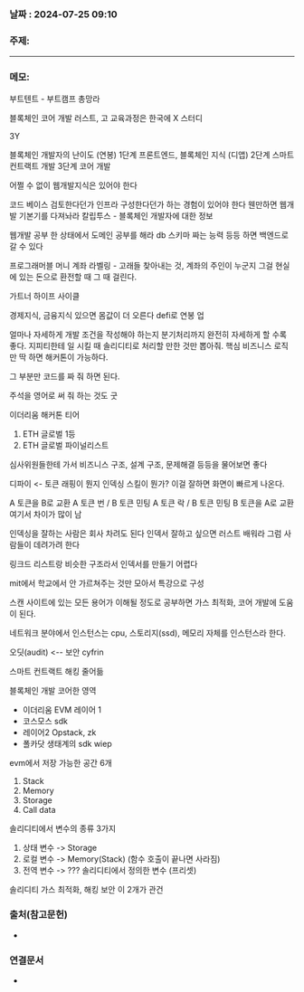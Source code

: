 
### 날짜 : 2024-07-25 09:10

### 주제: 

---
### 메모: 
부트텐트 - 부트캠프 총망라

블록체인 코어 개발
러스트, 고
교육과정은 한국에 X
스터디

3Y

블록체인 개발자의 난이도 (연봉)
1단계
프론트엔드, 블록체인 지식 (디앱)
2단계 
스마트 컨트랙트 개발
3단계
코어 개발

어쩔 수 없이 웹개발지식은 있어야 한다

코드 베이스 검토한다던가 인프라 구성한다던가 하는 경험이 있어야 한다
웬만하면 웹개발 기본기를 다져놔라
칼립투스 - 블록체인 개발자에 대한 정보

웹개발 공부 한 상태에서 도메인 공부를 해라
db 스키마 짜는 능력 등등 하면 백엔드로 갈 수 있다

프로그래머블 머니
계좌 라벨링 - 고래들 찾아내는 것, 계좌의 주인이 누군지
그걸 현실에 있는 돈으로 환전할 때 그 때 걸린다.

가트너 하이프 사이클

경제지식, 금융지식 있으면 몸값이 더 오른다
defi로 연봉 업

얼마나 자세하게 개발 조건을 작성해야 하는지
분기처리까지 완전히 자세하게 할 수록 좋다.
지피티한테 일 시킬 때 솔리디티로 처리할 만한 것만 뽑아줘.
핵심 비즈니스 로직만 딱 하면 해커톤이 가능하다.

그 부분만 코드를 짜 줘 하면 된다.

주석을 영어로 써 줘
하는 것도 굿

이더리움 해커톤 티어
1. ETH 글로벌 1등
2. ETH 글로벌 파이널리스트

심사위원들한테 가서 비즈니스 구조, 설계 구조, 문제해결 등등을 물어보면 좋다

디파이 <- 토큰 래핑이 뭔지
인덱싱 스킬이 뭔가? 이걸 잘하면 화면이 빠르게 나온다. 

A 토큰을 B로 교환
	A 토큰 번 / B 토큰 민팅
	A 토큰 락 / B 토큰 민팅
B 토큰을 A로 교환
여기서 차이가 많이 남

인덱싱을 잘하는 사람은 회사 차려도 된다
인덱서 잘하고 싶으면 러스트 배워라 그럼 사람들이 데려가려 한다

링크드 리스트랑 비슷한 구조라서 인덱서를 만들기 어렵다

mit에서 학교에서 안 가르쳐주는 것만 모아서 특강으로 구성

스캔 사이트에 있는 모든 용어가 이해될 정도로 공부하면 가스 최적화, 코어 개발에 도움이 된다.

네트워크 분야에서 인스턴스는
cpu, 스토리지(ssd), 메모리 자체를 인스턴스라 한다.

오딧(audit) <-- 보안
cyfrin

스마트 컨트랙트 해킹 줄어듦

블록체인 개발 코어한 영역
- 이더리움 EVM 레이어 1
- 코스모스 sdk
- 레이어2 Opstack, zk
- 폴카닷 생태계의 sdk
wiep 

evm에서 저장 가능한 공간 6개
1. Stack
2. Memory
3. Storage
4. Call data

솔리디티에서 변수의 종류 3가지
1. 상태 변수 -> Storage
2. 로컬 변수 -> Memory(Stack) (함수 호출이 끝나면 사라짐)
3. 전역 변수 -> ??? 솔리디티에서 정의한 변수 (프리셋)

솔리디티
가스 최적화, 해킹 보안 이 2개가 관건
### 출처(참고문헌)
-

### 연결문서
-